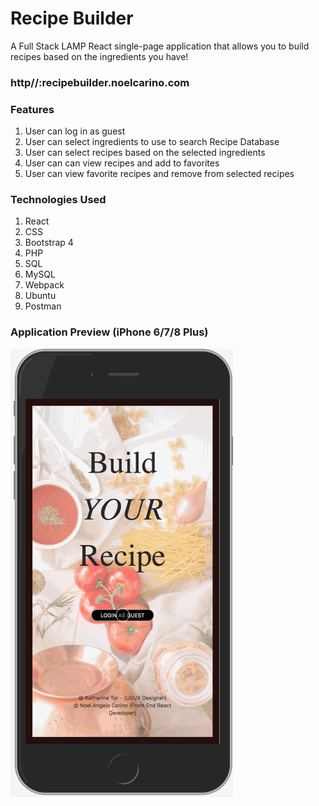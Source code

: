 # Recipe Builder

A Full Stack LAMP React single-page application that allows you to build recipes based on the ingredients you have!

### http//:recipebuilder.noelcarino.com

### Features
 
  1) User can log in as guest
  2) User can select ingredients to use to search Recipe Database
  3) User can select recipes based on the selected ingredients
  4) User can can view recipes and add to favorites
  5) User can view favorite recipes and remove from selected recipes

### Technologies Used

  1) React
  2) CSS
  3) Bootstrap 4
  4) PHP
  5) SQL
  6) MySQL
  7) Webpack
  8) Ubuntu
  9) Postman
  
### Application Preview (iPhone 6/7/8 Plus)
![](/server/public/images/recipebuilderpreview.gif)


